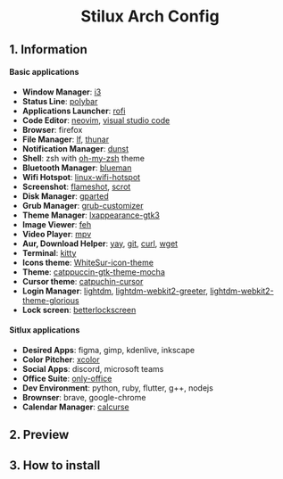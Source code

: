 <h1 align="center">Stilux Arch Config</h1>

## 1. Information
#### Basic applications
- **Window Manager**: [i3](https://github.com/i3/i3)
- **Status Line**: [polybar](https://github.com/polybar/polybar)
- **Applications Launcher**: [rofi](https://github.com/davatorium/rofi)
- **Code Editor**: [neovim](https://github.com/neovim/neovim), [visual studio code](https://github.com/microsoft/vscode)
- **Browser**: firefox
- **File Manager**: [lf](https://github.com/gokcehan/lf), [thunar](https://github.com/xfce-mirror/thunar)
- **Notification Manager**: [dunst](https://github.com/dunst-project/dunst)
- **Shell**: zsh with [oh-my-zsh](https://github.com/ohmyzsh/ohmyzsh) theme
- **Bluetooth Manager**: [blueman](https://github.com/blueman-project/blueman)
- **Wifi Hotspot**: [linux-wifi-hotspot](https://github.com/lakinduakash/linux-wifi-hotspot)
- **Screenshot**: [flameshot](https://github.com/flameshot-org/flameshot), [scrot](https://github.com/dreamer/scrot)
- **Disk Manager**: [gparted](https://github.com/mgehre/gparted)
- **Grub Manager**: [grub-customizer](https://github.com/mdeguzis/grub-customizer/tree/master)
- **Theme Manager**: [lxappearance-gtk3](https://security.archlinux.org/package/lxappearance-gtk3)
- **Image Viewer**: [feh](https://github.com/derf/feh)
- **Video Player**: [mpv](https://github.com/mpv-player/mpv)
- **Aur, Download Helper**: [yay](https://github.com/Jguer/yay), [git](https://git-scm.com/), [curl](https://github.com/curl/curl), [wget](https://github.com/jay/wget)
- **Terminal**: [kitty](https://github.com/kovidgoyal/kitty)
- **Icons theme**: [WhiteSur-icon-theme](https://github.com/vinceliuice/WhiteSur-icon-theme)
- **Theme**: [catppuccin-gtk-theme-mocha](https://github.com/catppuccin/gtk)
- **Cursor theme**: [catpuchin-cursor](https://github.com/catppuccin/cursors)
- **Login Manager**: [lightdm](https://github.com/canonical/lightdm), [lightdm-webkit2-greeter](https://github.com/antergos/web-greeter), [lightdm-webkit2-theme-glorious](https://github.com/manilarome/lightdm-webkit2-theme-glorious)
- **Lock screen**: [betterlockscreen](https://github.com/betterlockscreen/betterlockscreen)

#### Sitlux applications
- **Desired Apps**: figma, gimp, kdenlive, inkscape
- **Color Pitcher**: [xcolor](https://github.com/Soft/xcolor)
- **Social Apps**: discord, microsoft teams
- **Office Suite**: [only-office](https://github.com/ONLYOFFICE/DesktopEditors)
- **Dev Environment**: python, ruby, flutter, g++, nodejs
- **Brownser**: brave, google-chrome
- **Calendar Manager**: [calcurse](https://github.com/lfos/calcurse)

## 2. Preview



## 3. How to install
